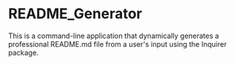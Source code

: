 # README_Generator
This is a command-line application that dynamically generates a professional README.md file from a user's input using the Inquirer package.
